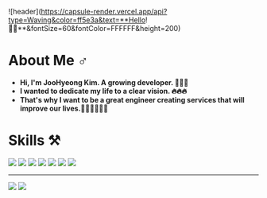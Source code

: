 ![header](https://capsule-render.vercel.app/api?type=Waving&color=ff5e3a&text=**Hello! 🙋‍♂️**&fontSize=60&fontColor=FFFFFF&height=200)


# **About Me**  ♂
- **Hi, I'm JooHyeong Kim. A growing developer. 🧗🧗🧗** <br/>
- **I wanted to dedicate my life to a clear vision. 🔥🔥🔥** <br/>
- **That's why I want to be a great engineer creating services that will improve our lives.👨‍💻👨‍💻👨‍💻**

# **Skills ⚒**
![](https://img.shields.io/badge/-Java-orange)
![](https://img.shields.io/badge/-SpringMVC-green)
![](https://img.shields.io/badge/-SpringBoot-brightgreen)
![](https://img.shields.io/badge/-JPA-blueviolet)
![](https://img.shields.io/badge/-SpringDataJpa-yellowgreen)
![](https://img.shields.io/badge/-Querydsl-blue)
![](https://img.shields.io/badge/-Git-%23000000)


<!-- - Junit, Mockito
- Gradle
- IntelliJ, Visual Studio Code
- Git -->


***
![](http://img.shields.io/badge/-Velog-20C997?style=flat(Velog)&logo=Velog&link=https://velog.io/@urtimeislimited)
![](https://img.shields.io/github/followers/Learrrn?style=social)



